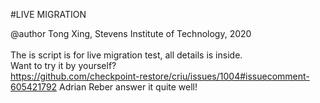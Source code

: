 

#LIVE MIGRATION 

@author Tong Xing, Stevens Institute of Technology, 2020 <br>
<br>
The is script is for live migration test, all details is inside. <br> 
Want to try it by yourself?  <br>
https://github.com/checkpoint-restore/criu/issues/1004#issuecomment-605421792
Adrian Reber answer it quite well! <br>
